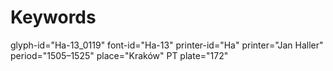 # Keywords
glyph-id="Ha-13_0119"
font-id="Ha-13"
printer-id="Ha"
printer="Jan Haller"
period="1505–1525"
place="Kraków"
PT plate="172"
